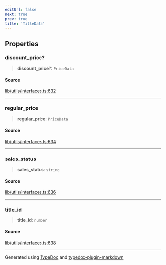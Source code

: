 ```yaml
---
editUrl: false
next: true
prev: true
title: 'TitleData'
---
```


## Properties

### discount_price?

> **discount_price**?: `PriceData`

#### Source

[lib/utils/interfaces.ts:632](https://github.com/favna/nintendo-switch-eshop/blob/27355e779102b48fc082af549592453043b2ac6e/src/lib/utils/interfaces.ts#L632)

---

### regular_price

> **regular_price**: `PriceData`

#### Source

[lib/utils/interfaces.ts:634](https://github.com/favna/nintendo-switch-eshop/blob/27355e779102b48fc082af549592453043b2ac6e/src/lib/utils/interfaces.ts#L634)

---

### sales_status

> **sales_status**: `string`

#### Source

[lib/utils/interfaces.ts:636](https://github.com/favna/nintendo-switch-eshop/blob/27355e779102b48fc082af549592453043b2ac6e/src/lib/utils/interfaces.ts#L636)

---

### title_id

> **title_id**: `number`

#### Source

[lib/utils/interfaces.ts:638](https://github.com/favna/nintendo-switch-eshop/blob/27355e779102b48fc082af549592453043b2ac6e/src/lib/utils/interfaces.ts#L638)

---

Generated using [TypeDoc](https://typedoc.org) and [typedoc-plugin-markdown](https://typedoc-plugin-markdown.org).
